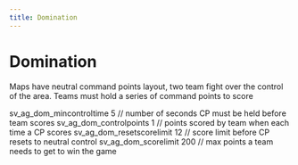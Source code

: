 ```yaml
---
title: Domination
---
```


# Domination

Maps have neutral command points layout, two team fight over the control of the area. Teams must hold a series of command points to score

sv_ag_dom_mincontroltime  5    // number of seconds CP must be held before team scores
sv_ag_dom_controlpoints   1    // points scored by team when each time a CP scores
sv_ag_dom_resetscorelimit 12   // score limit before CP resets to neutral control
sv_ag_dom_scorelimit      200  // max points a team needs to get to win the game